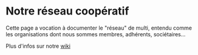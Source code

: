 
# Notre réseau coopératif

Cette page a vocation à documenter le "réseau" de multi, entendu comme les organisations dont nous sommes membres, adhérents, sociétaires...

Plus d'infos sur notre [wiki](https://gitlab.com/multi-coop/multi/-/wikis/R%C3%A9seau)